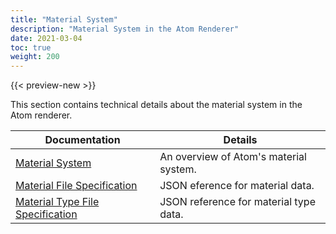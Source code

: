 ```yaml
---
title: "Material System"
description: "Material System in the Atom Renderer"
date: 2021-03-04
toc: true
weight: 200
---
```


{{< preview-new >}}

This section contains technical details about the material system in the Atom renderer.

| Documentation                        | Details |
|--------------------------------------|---------|
| [Material System](materials.md) | An overview of Atom's material system. |
| [Material File Specification](material-file-spec.md) | JSON eference for material data. |
| [Material Type File Specification](material-type-file-spec.md) | JSON reference for material type data. |

